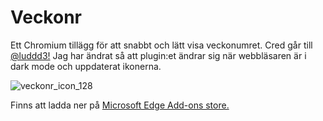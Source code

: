 # Veckonr
Ett Chromium tillägg för att snabbt och lätt visa veckonumret. Cred går till [@luddd3!](https://github.com/luddd3) Jag har ändrat så att plugin:et ändrar sig när webbläsaren är i dark mode och uppdaterat ikonerna.

![veckonr_icon_128](https://user-images.githubusercontent.com/48095810/119671099-c4da8280-be39-11eb-84da-78a473bfe249.png)

Finns att ladda ner på [Microsoft Edge Add-ons store.](https://microsoftedge.microsoft.com/addons/detail/veckonummer/bmoffkcljddjmejkgflbpfcchhjekahf)

